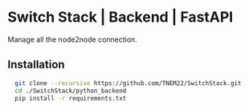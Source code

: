 
# Switch Stack | Backend | FastAPI
Manage all the node2node connection.

## Installation

```bash
  git clone --recursive https://github.com/TNEM22/SwitchStack.git
  cd ./SwitchStack/python_backend
  pip install -r requirements.txt
```